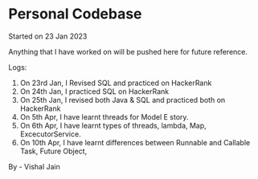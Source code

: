 # Personal Codebase

Started on 23 Jan 2023

Anything that I have worked on will be pushed here for future reference.

Logs:
1. On 23rd Jan, I Revised SQL and practiced on HackerRank
2. On 24th Jan, I practiced SQL on HackerRank
3. On 25th Jan, I revised both Java & SQL and practiced both on HackerRank
4. On 5th Apr, I have learnt threads for Model E story.
5. On 6th Apr, I have learnt types of threads, lambda, Map, ExcecutorService.
6. On 10th Apr, I have learnt differences between Runnable and Callable Task, Future Object, 

By - Vishal Jain